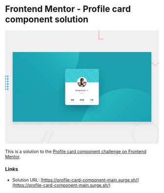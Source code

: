 # Frontend Mentor - Profile card component solution

![Design preview for the Profile card component coding challenge](./design/desktop-preview.jpg)

This is a solution to the [Profile card component challenge on Frontend Mentor](https://www.frontendmentor.io/challenges/profile-card-component-cfArpWshJ).

### Links

- Solution URL: [https://profile-card-component-main.surge.sh/](https://profile-card-component-main.surge.sh/)
